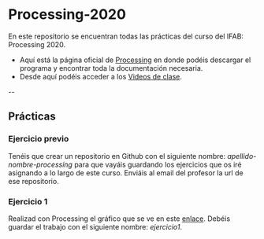 # Processing-2020

En este repositorio se encuentran todas las prácticas del curso del IFAB: Processing 2020.

- Aquí está la página oficial de [Processing](https://processing.org/) en donde podéis descargar el programa y encontrar toda la documentación necesaria.
- Desde aquí podéis acceder a los [Videos de clase](https://vimeopro.com/user37418220/processing).

\--

## Prácticas

### Ejercicio previo

Tenéis que crear un repositorio en Github con el siguiente nombre: *apellido-nombre-processing* para que vayáis guardando los ejercicios que os iré asignando a lo largo de este curso.
Enviáis al email del profesor la url de ese repositorio.



### Ejercicio 1

Realizad con Processing el gráfico que se ve en este [enlace](http://fcordon.webs.upv.es/practicasProcessing/Dibujo_test/).
Debéis guardar el trabajo con el siguiente nombre: *ejercicio1*.